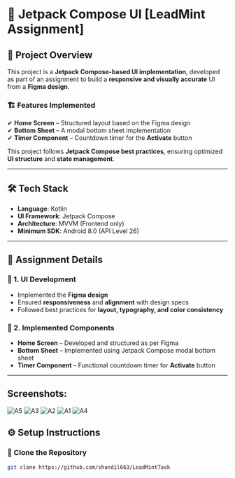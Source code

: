 # 🚀 Jetpack Compose UI [LeadMint Assignment]

## 📌 Project Overview  
This project is a **Jetpack Compose-based UI implementation**, developed as part of an assignment to build a **responsive and visually accurate** UI from a **Figma design**.  

### 🏗 Features Implemented  
✔ **Home Screen** – Structured layout based on the Figma design  
✔ **Bottom Sheet** – A modal bottom sheet implementation  
✔ **Timer Component** – Countdown timer for the **Activate** button  

This project follows **Jetpack Compose best practices**, ensuring optimized **UI structure** and **state management**.

---

## 🛠️ Tech Stack  
- **Language**: Kotlin  
- **UI Framework**: Jetpack Compose  
- **Architecture**: MVVM (Frontend only)  
- **Minimum SDK**: Android 8.0 (API Level 26)  

---

## 📜 Assignment Details  

### 🔹 1. UI Development  
- Implemented the **Figma design**
- Ensured **responsiveness** and **alignment** with design specs  
- Followed best practices for **layout, typography, and color consistency**  

### 🔹 2. Implemented Components  
- **Home Screen** – Developed and structured as per Figma  
- **Bottom Sheet** – Implemented using Jetpack Compose modal bottom sheet  
- **Timer Component** – Functional countdown timer for **Activate** button  

---

## Screenshots:
![A5](https://github.com/user-attachments/assets/08d702aa-3814-445a-88b8-d113594554e6)
![A3](https://github.com/user-attachments/assets/bc38bb09-dd21-4cd8-bd55-19879d8c8d78)
![A2](https://github.com/user-attachments/assets/033dd051-6536-4a9c-bf07-6a0b16ac04e6)
![A1](https://github.com/user-attachments/assets/7a188a90-10a2-473a-b336-5bd2bf75352e)
![A4](https://github.com/user-attachments/assets/dafa2238-12cc-47a2-853e-7712f067b1f5)


## ⚙️ Setup Instructions  

### 📂 Clone the Repository  
```sh
git clone https://github.com/shandil663/LeadMintTask

